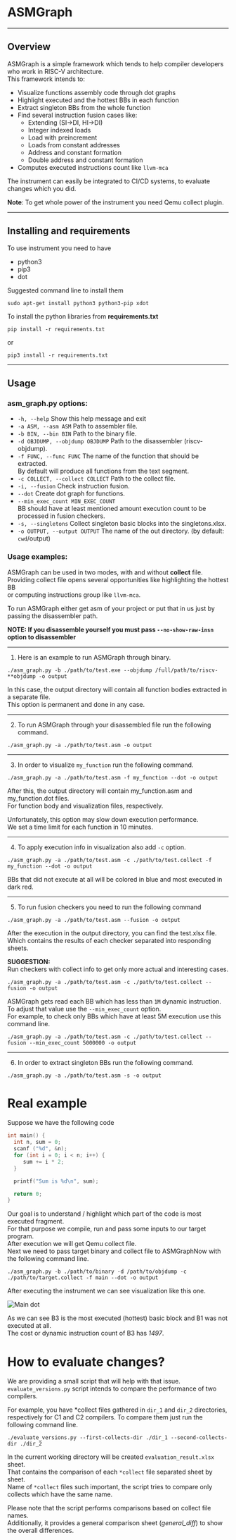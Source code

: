 # ASMGraph

---

## Overview

ASMGraph is a simple framework which tends to help compiler developers who work in RISC-V architecture. \
This framework intends to:

* Visualize functions assembly code through dot graphs
* Highlight executed and the hottest BBs in each function
* Extract singleton BBs from the whole function
* Find several instruction fusion cases like:
  * Extending (SI->DI, HI->DI)
  * Integer indexed loads
  * Load with preincrement
  * Loads from constant addresses
  * Address and constant formation
  * Double address and constant formation
* Computes executed instructions count like `llvm-mca`

The instrument can easily be integrated to CI/CD systems, to evaluate changes which you did.

**Note**: To get whole power of the instrument you need Qemu collect plugin.  

---

## Installing and requirements

To use instrument you need to have
* python3
* pip3
* dot

Suggested command line to install them
```commandline
sudo apt-get install python3 python3-pip xdot
```

To install the python libraries from **requirements.txt**

```
pip install -r requirements.txt
```

or

```
pip3 install -r requirements.txt
```

---

## Usage

### asm_graph.py options:

* `-h, --help`        Show this help message and exit
* `-a ASM, --asm ASM` Path to assembler file.
* `-b BIN, --bin BIN` Path to the binary file.
* `-d OBJDUMP, --objdump OBJDUMP` Path to the disassembler (riscv-objdump).
* `-f FUNC, --func FUNC` The name of the function that should be extracted. \
                         By default will produce all functions from the text segment.
* `-c COLLECT, --collect COLLECT` Path to the collect file.
* `-i, --fusion`         Check instruction fusion.
* `--dot`                Create dot graph for functions.
* `--min_exec_count MIN_EXEC_COUNT` \
                        BB should have at least mentioned amount execution count to be processed in fusion checkers.
* `-s, --singletons`    Collect singleton basic blocks into the singletons.xlsx.
* `-o OUTPUT, --output OUTPUT` The name of the out directory. (by default: `cwd`/output)


### Usage examples:

ASMGraph can be used in two modes, with and without **collect** file.\
Providing collect file opens several opportunities like highlighting the hottest BB \
or computing instructions group like `llvm-mca`.

To run ASMGraph either get asm of your project or put that in us just by passing the disassembler path.

**NOTE: If you disassemble yourself you must pass `--no-show-raw-insn` option to disassembler**

---

1. Here is an example to run ASMGraph through binary.

```commandline
./asm_graph.py -b ./path/to/test.exe --objdump /full/path/to/riscv-**objdump -o output
```
In this case, the output directory will contain all function bodies extracted in a separate file. \
This option is permanent and done in any case.

---
2. To run ASMGraph through your disassembled file run the following command.

```commandline
./asm_graph.py -a ./path/to/test.asm -o output
```

---

3. In order to visualize `my_function` run the following command.

```commandline
./asm_graph.py -a ./path/to/test.asm -f my_function --dot -o output
```
After this, the output directory will contain my_function.asm and my_function.dot files. \
For function body and visualization files, respectively.

Unfortunately, this option may slow down execution performance. \
We set a time limit for each function in 10 minutes.

---

4. To apply execution info in visualization also add `-c` option.

```commandline
./asm_graph.py -a ./path/to/test.asm -c ./path/to/test.collect -f my_function --dot -o output
```
BBs that did not execute at all will be colored in blue and most executed in dark red.

---

5. To run fusion checkers you need to run the following command

```commandline
./asm_graph.py -a ./path/to/test.asm --fusion -o output
```

After the execution in the output directory, you can find the test.xlsx file.\
Which contains the results of each checker separated into responding sheets.

**SUGGESTION:**\
Run checkers with collect info to get only more actual and interesting cases.

```commandline
./asm_graph.py -a ./path/to/test.asm -c ./path/to/test.collect --fusion -o output
```

ASMGraph gets read each BB which has less than `1M` dynamic instruction. \
To adjust that value use the `--min_exec_count` option. \
For example, to check only BBs which have at least 5M execution use this command line.

```commandline
./asm_graph.py -a ./path/to/test.asm -c ./path/to/test.collect --fusion --min_exec_count 5000000 -o output
```

---

6. In order to extract singleton BBs run the following command.

```commandline
./asm_graph.py -a ./path/to/test.asm -s -o output
```

# Real example
Suppose we have the following code

```C
int main() {
  int n, sum = 0;
  scanf ("%d", &n);
  for (int i = 0; i < n; i++) {
     sum += i * 2;
  }

  printf("Sum is %d\n", sum);

  return 0;
}
```

Our goal is to understand / highlight which part of the code is most executed fragment. \
For that purpose we compile, run and pass some inputs to our target program. \
After execution we will get Qemu collect file. \
Next we need to pass target binary and collect file to ASMGraphNow with the following command line.

```commandline
./asm_graph.py -b ./path/to/binary -d /path/to/objdump -c ./path/to/target.collect -f main --dot -o output
```
After executing the instrument we can see visualization like this one.

<img src="./images/main.dot.png" title="Main dot" style="display: inline-block; margin: 0 auto; max-width: 600px">

As we can see B3 is the most executed (hottest) basic block and B1 was not executed at all. \
The cost or dynamic instruction count of B3 has *1497*.

# How to evaluate changes?

We are providing a small script that will help with that issue.\
`evaluate_versions.py` script intends to compare the performance of two compilers.

For example, you have *collect files gathered in `dir_1` and `dir_2` directories, \
respectively for C1 and C2 compilers. To compare them just run the following command line.

```commandline
./evaluate_versions.py --first-collects-dir ./dir_1 --second-collects-dir ./dir_2
```

In the current working directory will be created `evaluation_result.xlsx` sheet.\
That contains the comparison of each `*collect` file separated sheet by sheet.\
Name of `*collect` files such important, the script tries to compare only collects which have the same name.

Please note that the script performs comparisons based on collect file names. \
Additionally, it provides a general comparison sheet (*general_diff*) to show the overall differences.
